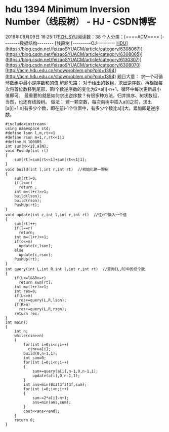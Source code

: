 # hdu 1394 Minimum Inversion Number（线段树） - HJ - CSDN博客
2018年08月09日 16:25:17[FZH_SYU](https://me.csdn.net/feizaoSYUACM)阅读数：38
个人分类：[====ACM====																[--------数据结构--------																[线段树																[---------OJ---------																[HDU](https://blog.csdn.net/feizaoSYUACM/article/category/6308041)](https://blog.csdn.net/feizaoSYUACM/article/category/6308067)](https://blog.csdn.net/feizaoSYUACM/article/category/6308065)](https://blog.csdn.net/feizaoSYUACM/article/category/6130307)](https://blog.csdn.net/feizaoSYUACM/article/category/6308070)
[http://acm.hdu.edu.cn/showproblem.php?pid=1394](http://acm.hdu.edu.cn/showproblem.php?pid=1394)
题目大意：
求一个可循环数组中最小逆序数和的值
解题思路：
对于给出的数组，求出逆序数，再根据每次将首位数移到尾部，第i个数逆序数的变化为2*a[i]-n+1，循环中每次更新最小值即可。
最重要的就是如何求出逆序数？有很多种方法，归并排序、树状数组，当然，也还有线段树。
做法：
建一颗空数，每次向树中插入a[i]之前，求出[a[i]+1,n]有多少个数，即在前i-1个位置中，有多少个数比a[i]大。累加即是逆序数。
```
#include<iostream>
using namespace std;
#define lson l,m,rt<<1
#define rson m+1,r,rt<<1|1
#define N 100005
int sum[N<<2],a[N];
void PushUp(int rt)
{
    sum[rt]=sum[rt<<1]+sum[rt<<1|1];
}
void build(int l,int r,int rt)  //初始化建一颗树 
{
    sum[rt]=0;
    if(l==r)
      return ;
    int m=(l+r)>>1;
    build(lson);
    build(rson);
    PushUp(rt);
}
void update(int c,int l,int r,int rt)  //往c中插入一个值 
{
    sum[rt]++;
    if(l==r)
      return;
    int m=(l+r)>>1;
    if(c<=m)
      update(c,lson);
    else
      update(c,rson);
    PushUp(rt);
}
int query(int L,int R,int l,int r,int rt)  //查询[L,R]中的总个数 
{
    if(L<=l&&R>=r)
      return sum[rt];
    int m=(l+r)>>1;
    int res=0;
    if(L<=m)
      res+=query(L,R,lson);
    if(R>m)
      res+=query(L,R,rson);
    return res;
}
int main()
{
    int n;
    while(cin>>n)
    {
        for(int i=0;i<n;i++)
          cin>>a[i];
        build(0,n-1,1);
        int sum=0;
        for(int i=0;i<n;i++)
        {
            sum+=query(a[i],n-1,0,n-1,1);
            update(a[i],0,n-1,1);
        }
        int ans=min(0x3f3f3f3f,sum);
        for(int i=0;i<n;i++)
        {
            sum-=2*a[i]-n+1;
            ans=min(ans,sum);
        }
        cout<<ans<<endl;
    }
    return 0;
}
```
